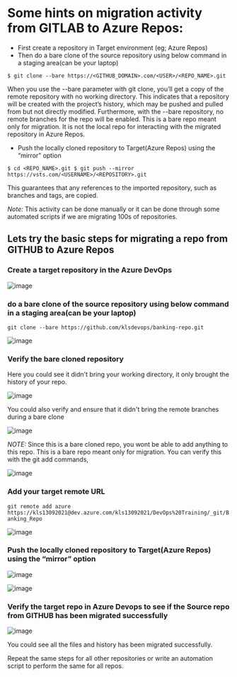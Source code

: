 # Some hints on migration activity from GITLAB to Azure Repos:

* First create a repository in Target environment (eg; Azure Repos)
* Then do a bare clone of the source repository using below command in a staging area(can be your laptop)

`
$ git clone --bare https://<GITHUB_DOMAIN>.com/<USER>/<REPO_NAME>.git
`

When you use the --bare parameter with git clone, you’ll get a copy of the remote repository with no working directory.
This indicates that a repository will be created with the project’s history, which may be pushed and pulled from but not directly modified.
Furthermore, with the --bare repository, no remote branches for the repo will be enabled.
This is a bare repo meant only for migration.
It is not the local repo for interacting with the migrated repository in Azure Repos.
    
* Push the locally cloned repository to Target(Azure Repos) using the “mirror” option

`
$ cd <REPO_NAME>.git
$ git push --mirror https://vsts.com/<USERNAME>/<REPOSITORY>.git
`

This guarantees that any references to the imported repository, such as branches and tags, are copied.
		
*Note:* This activity can be done manually or it can be done through some automated scripts if we are migrating 100s of repositories.

## Lets try the basic steps for migrating a repo from GITHUB to Azure Repos

### Create a target repository in the Azure DevOps 

![image](https://user-images.githubusercontent.com/90503660/154623476-ea730edb-7ecc-4fb1-a24d-53577b93b71e.png)

### do a bare clone of the source repository using below command in a staging area(can be your laptop)
`
git clone --bare https://github.com/klsdevops/banking-repo.git
`

![image](https://user-images.githubusercontent.com/90503660/154623803-103f48b6-dd9c-45c9-ac8e-bfcec75219d6.png)

### Verify the bare cloned repository

Here you could see it didn't bring your working directory, it only brought the history of your repo.

![image](https://user-images.githubusercontent.com/90503660/154623996-fb737749-45f0-4ebb-8329-f3d59d9ae653.png)

You could also verify and ensure that it didn't bring the remote branches during a bare clone

![image](https://user-images.githubusercontent.com/90503660/154625039-dc499776-2ff3-47e3-96e3-2a7b118c9fc5.png)

*NOTE:* Since this is a bare cloned repo, you wont be able to add anything to this repo. This is a bare repo meant only for migration. 
You can verify this with the git add commands,

![image](https://user-images.githubusercontent.com/90503660/154625160-f56b77c0-c081-4685-a758-92d27680022b.png)


### Add your target remote URL

`
git remote add azure https://kls13092021@dev.azure.com/kls13092021/DevOps%20Training/_git/Banking_Repo
`

![image](https://user-images.githubusercontent.com/90503660/154624129-95422da0-cd85-48fe-97e7-ece249488eb1.png)

### Push the locally cloned repository to Target(Azure Repos) using the “mirror” option

![image](https://user-images.githubusercontent.com/90503660/154624454-4d9df5cb-b7aa-4f1a-9de2-beff280848dc.png)

![image](https://user-images.githubusercontent.com/90503660/154624563-636d0a85-c61c-45d9-bfd5-d079f0282dc9.png)

### Verify the target repo in Azure Devops to see if the Source repo from GITHUB has been migrated successfully

![image](https://user-images.githubusercontent.com/90503660/154624687-201f7f34-37fd-4280-adb7-cff48f46b25a.png)

You could see all the files and history has been migrated successfully.

Repeat the same steps for all other repositories or write an automation script to perform the same for all repos.
